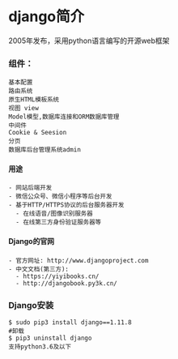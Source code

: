 # django简介

2005年发布，采用python语言编写的开源web框架

### 组件：

```
基本配置
路由系统
原生HTML模板系统
视图 view
Model模型,数据库连接和ORM数据库管理
中间件
Cookie & Seesion
分页
数据库后台管理系统admin
```

#### 用途

```
- 网站后端开发
- 微信公众号、微信小程序等后台开发
- 基于HTTP/HTTPS协议的后台服务器开发
  - 在线语音/图像识别服务器
  - 在线第三方身份验证服务器等
```

#### Django的官网

```
- 官方网址: http://www.djangoproject.com
- 中文文档(第三方):
  - https://yiyibooks.cn/
  - http://djangobook.py3k.cn/
```

### Django安装

```
$ sudo pip3 install django==1.11.8
#卸载
$ pip3 uninstall django
支持python3.6及以下
```
